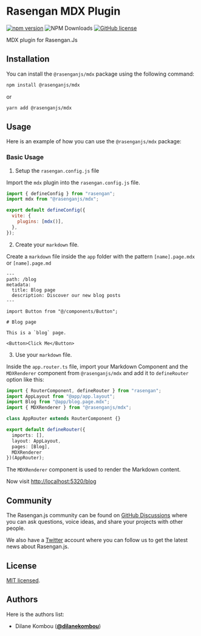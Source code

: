 # Rasengan MDX Plugin

[![npm version](https://badge.fury.io/js/@rasenganjs%2Fmdx.svg)](https://badge.fury.io/js/@rasenganjs%2Fmdx)
![NPM Downloads](https://img.shields.io/npm/dm/%40rasenganjs%2Fmdx)
[![GitHub license](https://img.shields.io/github/license/rasengan-dev/rasengan-mdx-plugin)](https://github.com/rasengan-dev/rasengan-mdx-plugin/blob/main/LICENSE)

MDX plugin for Rasengan.Js

## Installation

You can install the `@rasenganjs/mdx` package using the following command:

```bash
npm install @rasenganjs/mdx
```

or

```bash
yarn add @rasenganjs/mdx
```

## Usage

Here is an example of how you can use the `@rasenganjs/mdx` package:

### Basic Usage

1. Setup the `rasengan.config.js` file

Import the `mdx` plugin into the `rasengan.config.js` file.

```javascript
import { defineConfig } from "rasengan";
import mdx from "@rasenganjs/mdx";

export default defineConfig({
  vite: {
    plugins: [mdx()],
  },
});
```

2. Create your `markdown` file.

Create a `markdown` file inside the `app` folder with the pattern `[name].page.mdx` or `[name].page.md`

```mdx
---
path: /blog
metadata:
  title: Blog page
  description: Discover our new blog posts
---

import Button from "@/components/Button";

# Blog page

This is a `blog` page.

<Button>Click Me</Button>
```

3. Use your `markdown` file.

Inside the `app.router.ts` file, import your Markdown Component and the `MDXRenderer` component from `@rasenganjs/mdx` and add it to `defineRouter` option like this:

```typescript
import { RouterComponent, defineRouter } from "rasengan";
import AppLayout from "@app/app.layout";
import Blog from "@app/blog.page.mdx";
import { MDXRenderer } from "@rasenganjs/mdx";

class AppRouter extends RouterComponent {}

export default defineRouter({
  imports: [],
  layout: AppLayout,
  pages: [Blog],
  MDXRenderer
})(AppRouter);
```

The `MDXRenderer` component is used to render the Markdown content.

Now visit [http://localhost:5320/blog](http://localhost:5320/blog)

## Community

The Rasengan.js community can be found on [GitHub Discussions](https://github.com/rasengan-dev/rasenganjs/discussions) where you can ask questions, voice ideas, and share your projects with other people.

We also have a [Twitter](https://twitter.com/rasenganjs) account where you can follow us to get the latest news about Rasengan.js.

## License

[MIT licensed](https://github.com/rasengan-dev/rasengan-image/blob/main/LICENSE).

## Authors

Here is the authors list:

- Dilane Kombou ([**@dilanekombou**](https://twitter.com/dilanekombou))